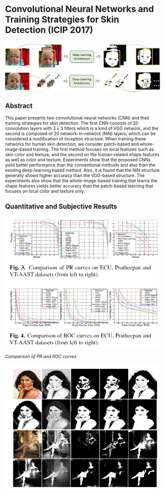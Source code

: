 # Convolutional Neural Networks and Training Strategies for Skin Detection (ICIP 2017)


<p align="center">
<img src="/docs/imagebasedcolor.png" width="700"> 
<img src="/docs/patch_based_color.png" width="700">
</p>

## Abstract

This paper presents two convolutional neural networks (CNN) and their 
training strategies for skin detection.
The first CNN consists
of 20 convolution layers with 3 x 3 filters
which is a kind of VGG network,
and the second is composed of 20 network-in-network (NiN)
layers, which can be considered a modification of
Inception structure.
When training these networks for human skin detection,
we consider patch-based and whole-image-based
training. The first method focuses on local features
such as skin color and texture, and the second on the
human-related shape features as well as color and texture.
Experiments show that the proposed CNNs yield
better performance than the conventional methods and
also than the existing deep-learning based method.
Also, it is found that the NiN structure generally shows
higher accuracy than the VGG-based structure. 
The experiments also show that the whole-image-based
training that learns the shape features 
yields better accuracy
than the patch-based learning that focuses 
on local color and texture only.




## Quantitative and Subjective Results 
<p align="center">
<img src="/docs/PRROCcurves.PNG" width="500">

<em>Comparison of PR and ROC curves</em>

<img src="/docs/res1.PNG" width="500">
</p>




